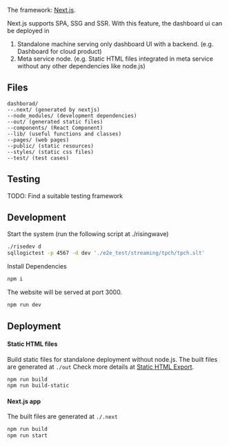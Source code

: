The framework: [Next.js](https://nextjs.org).

Next.js supports SPA, SSG and SSR. With this feature, the dashboard ui can be deployed in
1. Standalone machine serving only dashboard UI with a backend. (e.g. Dashboard for cloud product)
2. Meta service node. (e.g. Static HTML files integrated in meta service without any other dependencies like node.js)

## Files
```
dashborad/
--.next/ (generated by nextjs)
--node_modules/ (development dependencies)
--out/ (generated static files)
--components/ (React Component)
--lib/ (useful functions and classes)
--pages/ (web pages)
--public/ (static resources)
--styles/ (static css files)
--test/ (test cases)
```

## Testing
TODO: Find a suitable testing framework

## Development
Start the system (run the following script at ./risingwave)
```bash
./risedev d
sqllogictest -p 4567 -d dev './e2e_test/streaming/tpch/tpch.slt'
```
Install Dependencies
```bash
npm i
```
The website will be served at port 3000.
```bash
npm run dev
```

## Deployment
#### Static HTML files
Build static files for standalone deployment without node.js. The built files are generated at `./out`
Check more details at [Static HTML Export](https://nextjs.org/docs/advanced-features/static-html-export).
```bash
npm run build
npm run build-static
```

#### Next.js app
The built files are generated at `./.next`
```bash
npm run build
npm run start
```